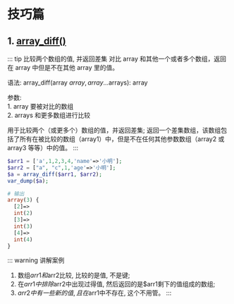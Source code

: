 # 技巧篇
##  1. [array_diff()](https://www.php.net/manual/zh/function.array-diff.php)
::: tip 比较两个数组的值, 并返回差集
对比 array 和其他一个或者多个数组，返回在 array 中但是不在其他 array 里的值。

语法:  array_diff(array $array, array ...$arrays): array

参数:<br>
    1.   array  要被对比的数组<br>
    2.   arrays  和更多数组进行比较

用于比较两个（或更多个）数组的值，并返回差集; 返回一个差集数组，该数组包括了所有在被比较的数组（array1）中，但是不在任何其他参数数组（array2 或 array3 等等）中的值。
:::
```php
$arr1 = ['a',1,2,3,4,'name'=>'小明'];
$arr2 = ["a", "c",1,'age'=>'小明'];
$a = array_diff($arr1, $arr2);
var_dump($a);

# 输出
array(3) {
  [2]=>
  int(2)
  [3]=>
  int(3)
  [4]=>
  int(4)
}
```
::: warning 讲解案例
1. 数组$arr1和$arr2比较, 比较的是值, 不是键;
2. 在$arr1中排除$arr2中出现过得值, 然后返回的是$arr1剩下的值组成的数组;
3. $arr2中有一些新的值, 且在$arr1中不存在, 这个不用管。
:::